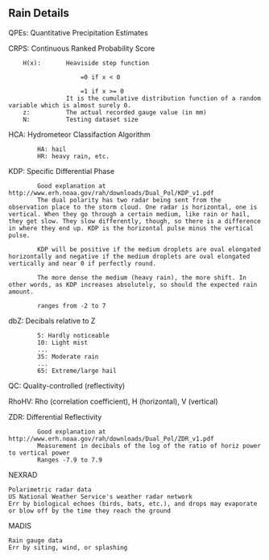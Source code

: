Rain Details
------------

QPEs: 	Quantitative Precipitation Estimates

CRPS: 	Continuous Ranked Probability Score

		H(x):		Heaviside step function

						=0 if x < 0

						=1 if x >= 0
					It is the cumulative distribution function of a random variable which is almost surely 0.
		z:			The actual recorded gauge value (in mm)
		N:			Testing dataset size

HCA:	Hydrometeor Classifaction Algorithm

			HA: hail
			HR: heavy rain, etc.

KDP:	Specific Differential Phase

			Good explanation at http://www.erh.noaa.gov/rah/downloads/Dual_Pol/KDP_v1.pdf
			The dual polarity has two radar being sent from the observation place to the storm cloud. One radar is horizontal, one is vertical. When they go through a certain medium, like rain or hail, they get slow. They slow differently, though, so there is a difference in where they end up. KDP is the horizontal pulse minus the vertical pulse.

			KDP will be positive if the medium droplets are oval elongated horizontally and negative if the medium droplets are oval elongated vertically and near 0 if perfectly round.

			The more dense the medium (heavy rain), the more shift. In other words, as KDP increases absolutely, so should the expected rain amount.

			ranges from -2 to 7

dbZ:	Decibals relative to Z

			5: Hardly noticeable
			10: Light mist
			...
			35: Moderate rain
			...
			65: Extreme/large hail

QC:		Quality-controlled (reflectivity)

RhoHV: 	Rho (correlation coefficient), H (horizontal), V (vertical)

ZDR:	Differential Reflectivity

			Good explanation at http://www.erh.noaa.gov/rah/downloads/Dual_Pol/ZDR_v1.pdf
			Measurement in decibals of the log of the ratio of horiz power to vertical power
			Ranges -7.9 to 7.9

NEXRAD

	Polarimetric radar data
	US National Weather Service's weather radar network
	Err by biological echoes (birds, bats, etc.), and drops may evaporate or blow off by the time they reach the ground

MADIS

	Rain gauge data
	Err by siting, wind, or splashing
